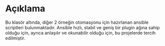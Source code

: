 # Açıklama
Bu klasör altında, diğer 2 örneğin otomasyonu için hazırlanan ansible scriptleri bulunmaktadır. Ansible hızlı, stabil ve geniş bir plugin ağına sahip olduğu için, ayrıca anlaşılır ve okunabilir olduğu için, bu projelerde tercih edilmiştir.
